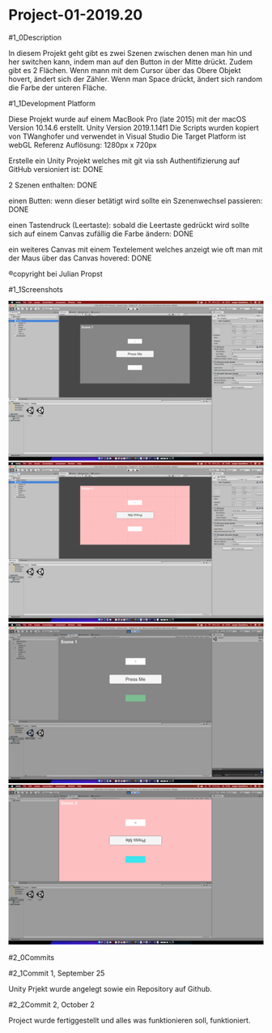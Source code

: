 # Project-01-2019.20

#1_0Description

In diesem Projekt geht gibt es zwei Szenen zwischen denen man hin und her switchen kann, indem man auf den Button in der Mitte drückt.
Zudem gibt es 2 Flächen. Wenn mann mit dem Cursor über das Obere Objekt hovert, ändert sich der Zähler.
Wenn man Space drückt, ändert sich random die Farbe der unteren Fläche. 

#1_1Development Platform

Diese Projekt wurde auf einem MacBook Pro (late 2015) mit der macOS Version 10.14.6 erstellt. 
Unity Version 2019.1.14f1
Die Scripts wurden kopiert von TWanghofer und verwendet in Visual Studio
Die Target Platform ist webGL
Referenz Auflösung: 1280px x 720px

Erstelle ein Unity Projekt welches mit git via ssh Authentifizierung auf GitHub versioniert ist: DONE

2 Szenen enthalten: DONE

einen Butten: wenn dieser betätigt wird sollte ein Szenenwechsel passieren: DONE

einen Tastendruck (Leertaste): sobald die Leertaste gedrückt wird sollte sich auf einem Canvas zufällig die Farbe ändern: DONE

ein weiteres Canvas mit einem Textelement welches anzeigt wie oft man mit der Maus über das Canvas hovered: DONE


®copyright bei Julian Propst

#1_1Screenshots

<img src="./Images/Bildschirmfoto 2019-10-02 um 12.57.40.png">

<img src="./Images/Bildschirmfoto 2019-10-02 um 12.58.06.png">

<img src="./Images/Bildschirmfoto 2019-10-02 um 12.59.20.png">

<img src="./Images/Bildschirmfoto 2019-10-02 um 12.59.52.png">



#2_0Commits

#2_1Commit 1, September 25

Unity Prjekt wurde angelegt sowie ein Repository auf Github.

#2_2Commit 2, October 2

Project wurde fertiggestellt und alles was funktionieren soll, funktioniert.


